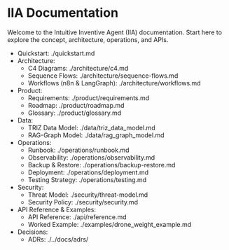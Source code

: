 # IIA Documentation

Welcome to the Intuitive Inventive Agent (IIA) documentation. Start here to explore the concept, architecture, operations, and APIs.

- Quickstart: ./quickstart.md
- Architecture:
  - C4 Diagrams: ./architecture/c4.md
  - Sequence Flows: ./architecture/sequence-flows.md
  - Workflows (n8n & LangGraph): ./architecture/workflows.md
- Product:
  - Requirements: ./product/requirements.md
  - Roadmap: ./product/roadmap.md
  - Glossary: ./product/glossary.md
- Data:
  - TRIZ Data Model: ./data/triz_data_model.md
  - RAG-Graph Model: ./data/rag_graph_model.md
- Operations:
  - Runbook: ./operations/runbook.md
  - Observability: ./operations/observability.md
  - Backup & Restore: ./operations/backup-restore.md
  - Deployment: ./operations/deployment.md
  - Testing Strategy: ./operations/testing.md
- Security:
  - Threat Model: ./security/threat-model.md
  - Security Policy: ./security/security.md
- API Reference & Examples:
  - API Reference: ./api/reference.md
  - Worked Example: ./examples/drone_weight_example.md
- Decisions:
  - ADRs: ./../docs/adrs/

